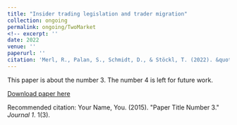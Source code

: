 ```yaml
---
title: "Insider trading legislation and trader migration"
collection: ongoing
permalink: ongoing/TwoMarket
<!-- excerpt: ''
date: 2022
venue: ''
paperurl: ''
citation: 'Merl, R., Palan, S., Schmidt, D., & Stöckl, T. (2022). &quot;Paper Title Number 3.&quot; <i>Journal 1</i>. 1(3).'-->
---
```

This paper is about the number 3. The number 4 is left for future work.

[Download paper here](http://academicpages.github.io/files/paper3.pdf)

Recommended citation: Your Name, You. (2015). "Paper Title Number 3." <i>Journal 1</i>. 1(3).
